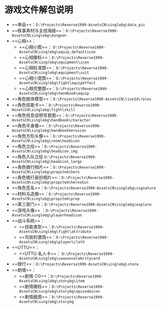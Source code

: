 # 游戏文件解包说明

- ==单品==：`D:\Projects\Reverse1999-AssetsCN\singlebg\data_pic`
- ==轶事素材与主线海报==：`D:\Projects\Reverse1999-AssetsCN\singlebg\dungeon`
- ==心相==：
	- ==心相小图==： `D:\Projects\Reverse1999-AssetsCN\singlebg\equip_defaulticon`
	- ==心相徽标==：`D:\Projects\Reverse1999-AssetsCN\singlebg\equipment\icon`
	- ==心相标准图==：`D:\Projects\Reverse1999-AssetsCN\singlebg\equipment\suit`
	- ==心相小宽图==：`D:\Projects\Reverse1999-AssetsCN\singlebg\fight\equipeffect`
	- ==心相完整图==：`D:\Projects\Reverse1999-AssetsCN\singlebg\handbook\equip`
- ==角色肢体模型==：`D:\Projects\Reverse1999-AssetsCN\live2d\roles`
- ==角色技能卡==：`D:\Projects\Reverse1999-AssetsCN\singlebg\fight\skill`
- ==角色信息说明背景图==：`D:\Projects\Reverse1999-AssetsCN\singlebg\handbook\character`
- ==角色半身像==：`D:\Projects\Reverse1999-AssetsCN\singlebg\handbookheroicon`
- ==角色方形头像==：`D:\Projects\Reverse1999-AssetsCN\singlebg\room\headicon`
- ==角色立绘==：`D:\Projects\Reverse1999-AssetsCN\singlebg\headicon_img`
- ==角色入队立绘 `D:\Projects\Reverse1999-AssetsCN\singlebg\headicon_large`
- ==角色银行相片==：`D:\Projects\Reverse1999-AssetsCN\singlebg\propitem\hero`
- ==角色银行装扮相片==：`D:\Projects\Reverse1999-AssetsCN\singlebg\propitem\heroskin`
- ==角色签名==：`D:\Projects\Reverse1999-AssetsCN\singlebg\signature`
- ==材料与造像==：`D:\Projects\Reverse1999-AssetsCN\singlebg\propitem\prop`
- ==第三扇门==：`D:\Projects\Reverse1999-AssetsCN\singlebg\explore`
- ==游戏头像== ：`D:\Projects\Reverse1999-AssetsCN\singlebg\playerheadicon`
- ==战斗系统==：
	- ==技能类型==：`D:\Projects\Reverse1999-AssetsCN\singlebg\fight\attribute`
	- ==司辰的激情==：`D:\Projects\Reverse1999-AssetsCN\singlebg\player\cloth`
- ==UTTU==：
	- ==UTTU 名人卡==： `D:\Projects\Reverse1999-AssetsCN\singlebg\seasoncelebritycard`
- ==银行==：`D:\Projects\Reverse1999-AssetsCN\singlebg\store`
- ==剧情==：
	- ==剧情 CG==：`D:\Projects\Reverse1999-AssetsCN\singlebg\storybg\item`
	- ==剧情徽标==：`D:\Projects\Reverse1999-AssetsCN\singlebg\storybg\episodeicon`
	- ==剧情截图==：`D:\Projects\Reverse1999-AssetsCN\singlebg\storybg`
